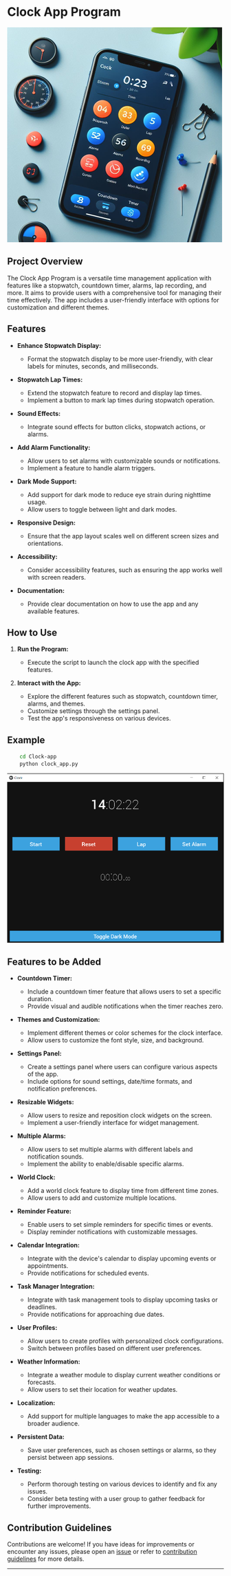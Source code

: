 # Clock App Program

![Clock App](../assets/images/readme_images/clockapp.png)

## Project Overview

The Clock App Program is a versatile time management application with features like a stopwatch, countdown timer, alarms, lap recording, and more. It aims to provide users with a comprehensive tool for managing their time effectively. The app includes a user-friendly interface with options for customization and different themes.

## Features

- **Enhance Stopwatch Display:**

  - Format the stopwatch display to be more user-friendly, with clear labels for minutes, seconds, and milliseconds.

- **Stopwatch Lap Times:**

  - Extend the stopwatch feature to record and display lap times.
  - Implement a button to mark lap times during stopwatch operation.

- **Sound Effects:**

  - Integrate sound effects for button clicks, stopwatch actions, or alarms.

- **Add Alarm Functionality:**

  - Allow users to set alarms with customizable sounds or notifications.
  - Implement a feature to handle alarm triggers.

- **Dark Mode Support:**

  - Add support for dark mode to reduce eye strain during nighttime usage.
  - Allow users to toggle between light and dark modes.

- **Responsive Design:**

  - Ensure that the app layout scales well on different screen sizes and orientations.

- **Accessibility:**

  - Consider accessibility features, such as ensuring the app works well with screen readers.

- **Documentation:**

  - Provide clear documentation on how to use the app and any available features.

## How to Use

1. **Run the Program:**

   - Execute the script to launch the clock app with the specified features.

2. **Interact with the App:**

   - Explore the different features such as stopwatch, countdown timer, alarms, and themes.
   - Customize settings through the settings panel.
   - Test the app's responsiveness on various devices.

## Example

```bash
    cd Clock-app
    python clock_app.py
```

![Output](../assets/images/output_images/clockapp.png)

## Features to be Added

- **Countdown Timer:**

  - Include a countdown timer feature that allows users to set a specific duration.
  - Provide visual and audible notifications when the timer reaches zero.

- **Themes and Customization:**

  - Implement different themes or color schemes for the clock interface.
  - Allow users to customize the font style, size, and background.

- **Settings Panel:**

  - Create a settings panel where users can configure various aspects of the app.
  - Include options for sound settings, date/time formats, and notification preferences.

- **Resizable Widgets:**

  - Allow users to resize and reposition clock widgets on the screen.
  - Implement a user-friendly interface for widget management.

- **Multiple Alarms:**

  - Allow users to set multiple alarms with different labels and notification sounds.
  - Implement the ability to enable/disable specific alarms.

- **World Clock:**

  - Add a world clock feature to display time from different time zones.
  - Allow users to add and customize multiple locations.

- **Reminder Feature:**

  - Enable users to set simple reminders for specific times or events.
  - Display reminder notifications with customizable messages.

- **Calendar Integration:**

  - Integrate with the device's calendar to display upcoming events or appointments.
  - Provide notifications for scheduled events.

- **Task Manager Integration:**

  - Integrate with task management tools to display upcoming tasks or deadlines.
  - Provide notifications for approaching due dates.

- **User Profiles:**

  - Allow users to create profiles with personalized clock configurations.
  - Switch between profiles based on different user preferences.

- **Weather Information:**

  - Integrate a weather module to display current weather conditions or forecasts.
  - Allow users to set their location for weather updates.

- **Localization:**

  - Add support for multiple languages to make the app accessible to a broader audience.

- **Persistent Data:**

  - Save user preferences, such as chosen settings or alarms, so they persist between app sessions.

- **Testing:**

  - Perform thorough testing on various devices to identify and fix any issues.
  - Consider beta testing with a user group to gather feedback for further improvements.

## Contribution Guidelines

Contributions are welcome! If you have ideas for improvements or encounter any issues, please open an [issue](https://github.com/vrm-piyush/Acronym/issues) or refer to [contribution guidelines](../CONTRIBUTING.md) for more details.

---
